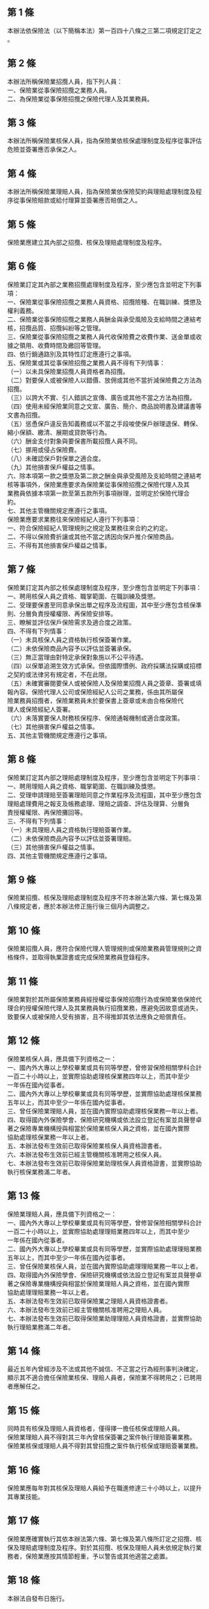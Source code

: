 第 1 條
-------
本辦法依保險法（以下簡稱本法）第一百四十八條之三第二項規定訂定之  
。

第 2 條
-------
本辦法所稱保險業招攬人員，指下列人員：  
一、保險業從事保險招攬之業務人員。  
二、為保險業從事保險招攬之保險代理人及其業務員。

第 3 條
-------
本辦法所稱保險業核保人員，指為保險業依核保處理制度及程序從事評估  
危險並簽署應否承保之人。

第 4 條
-------
本辦法所稱保險業理賠人員，指為保險業依保險契約與理賠處理制度及程  
序從事保險賠款或給付理算並簽署應否賠償之人。

第 5 條
-------
保險業應建立其內部之招攬、核保及理賠處理制度及程序。

第 6 條
-------
保險業訂定其內部之業務招攬處理制度及程序，至少應包含並明定下列事  
項：  
一、保險業從事保險招攬之業務人員資格、招攬險種、在職訓練、獎懲及  
    權利義務。  
二、保險業從事保險招攬之業務人員酬金與承受風險及支給時間之連結考  
    核，招攬品質、招攬糾紛等之管理。  
三、保險業從事保險招攬之業務人員代收保險費之收費作業、送金單或收  
    據之領用、收費時間及繳回等管理。  
四、依行銷通路別及其特性訂定應遵行之事項。  
五、保險業或其從事保險招攬之業務人員不得有下列情事：  
（一）以未具保險業招攬人員資格者為招攬。  
（二）對要保人或被保險人以錯價、放佣或其他不當折減保險費之方法為  
      招攬。  
（三）以誇大不實、引人錯誤之宣傳、廣告或其他不當之方法為招攬。  
（四）使用未經保險業同意之文宣、廣告、簡介、商品說明書及建議書等  
      文書為招攬。  
（五）慫恿保戶違反告知義務或以不當之手段唆使保戶辦理退保、轉保、  
      縮小保額、繳清、展期或貸款等行為。  
（六）酬金支付對象與要保書所載招攬人員不同。  
（七）挪用或侵占保險費。  
（八）未確認保戶對保單之適合度。  
（九）其他損害保戶權益之情事。  
六、除本項第一款之獎懲及第二款之酬金與承受風險及支給時間之連結考  
    核等事項外，保險業應要求為保險業從事保險招攬之保險代理人及其  
    業務員依據本項第一款至第五款所列事項辦理，並明定於保險代理合  
    約。  
七、其他主管機關規定應遵行之事項。  
保險業應要求業務往來保險經紀人遵行下列事項：  
一、符合保險經紀人管理規則之規定及業務往來合約之約定。  
二、不得以保險費折讓或其他不當之誘因向保戶推介保險商品。  
三、不得有其他損害保戶權益之情事。

第 7 條
-------
保險業訂定其內部之核保處理制度及程序，至少應包含並明定下列事項：  
一、聘用核保人員之資格、職掌範圍、在職訓練及獎懲。  
二、受理要保書至同意承保出單之程序及流程圖，其中至少應包含核保準  
    則、分層負責授權權限、再保險安排等。  
三、瞭解並評估保戶保險需求及適合度之政策。  
四、不得有下列情事：  
（一）未具核保人員之資格執行核保簽署作業。  
（二）未依保險商品內容予以評估並簽署承保。  
（三）無正當理由對特定承保對象施以不公平待遇。  
（四）以保單追溯生效方式承保。但依國際慣例、政府採購法採購或招標  
      之契約或法律另有規定者，不在此限。  
（五）未確實審閱要保人或被保險人及保險業招攬人員之簽章、簽署或填  
      報內容。保險代理人公司或保險經紀人公司之業務，係由其所屬保  
      險業務員招攬者，保險業務員未於要保書上簽章或未由合格保險代  
      理人或保險經紀人簽署。  
（六）未落實要保人財務核保程序、保險通報機制或適合度政策。  
（七）其他損害保戶權益之情事。  
五、其他主管機關規定應遵行之事項。

第 8 條
-------
保險業訂定其內部之理賠處理制度及程序，至少應包含並明定下列事項：  
一、聘用理賠人員之資格、職掌範圍、在職訓練及獎懲。  
二、受理申請理賠至簽署理賠同意之作業程序及流程圖，其中至少應包含  
    理賠處理費用之報支及帳務處理、理賠之調查、評估及理算、分層負  
    責授權權限、再保險攤回等。  
三、不得有下列情事：  
（一）未具理賠人員之資格執行理賠簽署作業。  
（二）未依保險商品內容予以評估並簽署理賠。  
（三）其他損害保戶權益之情事。  
四、其他主管機關規定應遵行之事項。

第 9 條
-------
保險業招攬、核保及理賠處理制度及程序不符本辦法第六條、第七條及第  
八條規定者，應於本辦法修正施行後三個月內調整之。

第 10 條
--------
保險業招攬人員，應符合保險代理人管理規則或保險業務員管理規則之資  
格條件，並取得執業證書或完成保險業務員登錄程序。

第 11 條
--------
保險業對於其所屬保險業務員經授權從事保險招攬行為或保險業依保險代  
理合約授權保險代理人及其業務員執行招攬業務，應避免因故意或過失，  
致要保人或被保險人受有損害，且不得推卸其依法應負之賠償責任。

第 12 條
--------
保險業核保人員，應具備下列資格之一：  
一、國內外大專以上學校畢業或具有同等學歷，曾修習保險相關學科合計  
    一百二十小時以上，並實際協助處理核保業務四年以上，而其中至少  
    一年係在國內從事者。  
二、國內外大專以上學校畢業或具有同等學歷，並實際協助處理核保業務  
    五年以上，而其中至少一年係在國內從事者。  
三、曾任保險業理賠人員，並在國內實際協助處理核保業務一年以上者。  
四、取得國內外保險學會、保險研究機構或依法設立登記有案並具聲譽卓  
    著之保險專業機構授與相當於保險業核保人員之資格，並在國內實際  
    協助處理核保業務一年以上者。  
五、本辦法發布生效前已取得保險業核保人員資格證書者。  
六、本辦法發布生效前已經主管機關核准聘用之核保人員。  
七、本辦法發布生效前已取得保險業助理核保人員資格證書，並實際協助  
    執行核保業務滿二年者。

第 13 條
--------
保險業理賠人員，應具備下列資格之一：  
一、國內外大專以上學校畢業或具有同等學歷，曾修習保險相關學科合計  
    一百二十小時以上，並實際協助處理理賠業務四年以上，而其中至少  
    一年係在國內從事者。  
二、國內外大專以上學校畢業或具有同等學歷，並實際協助處理理賠業務  
    五年以上，而其中至少一年係在國內從事者。  
三、曾任保險業核保人員，並在國內實際協助處理理賠業務一年以上者。  
四、取得國內外保險學會、保險研究機構或依法設立登記有案並具聲譽卓  
    著之保險專業機構授與相當於保險業理賠人員之資格，並在國內實際  
    協助處理理賠業務一年以上者。  
五、本辦法發布生效前已取得保險業之理賠人員資格證書者。  
六、本辦法發布生效前已經主管機關核准聘用之理賠人員。  
七、本辦法發布生效前已取得保險業助理理賠人員資格證書，並實際協助  
    執行理賠業務滿二年者。

第 14 條
--------
最近五年內曾經涉及不法或其他不誠信、不正當之行為經刑事判決確定，  
顯示其不適合擔任保險業核保、理賠人員者，保險業不得聘用之；已聘用  
者應解任之。

第 15 條
--------
同時具有核保及理賠人員資格者，僅得擇一擔任核保或理賠人員。  
保險業理賠人員不得對其三年內曾核保簽署之案件執行理賠簽署業務。  
保險業核保或理賠人員不得對其曾招攬之案件執行核保或理賠簽署業務。

第 16 條
--------
保險業應每年對其核保及理賠人員給予在職進修達三十小時以上，以提升  
其專業技能。

第 17 條
--------
保險業應確實執行其依本辦法第六條、第七條及第八條所訂定之招攬、核  
保及理賠處理制度及程序。對於其招攬、核保及理賠人員未依規定執行業  
務者，保險業應按其情節輕重，予以警告或其他適當之處置。

第 18 條
--------
本辦法自發布日施行。


